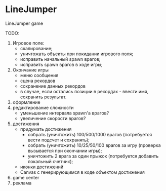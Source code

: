 # LineJumper
LineJumper game

TODO:
1) Игровое поле:
	- скалирование;
	- уничтожать объекты при покидании игрового поля; 
	- исправить начальный spawn врагов;	
	- исправить spawn врагов в ходе игры;
2) Окончание игры
	- меню сообщения
	- сцена рекордов
	- сохранение данных рекордов 
	- в случае, если остались позиции в рекордах - ввести имя, сохранить результат.
3) оформление
4) редактирование сложности
	- уменьшение интервала spawn'а врагов?
	- увеличение скорости врагов?
5) достижения
	- придумать достижения
		- собрать (уничтожить) 100/500/1000 врагов (потребуется вести подсчет и сохранять);
		- собрать (уничтожить) 10/25/50/100 врагов за игру (проверка вызывается при окончании игры);
		- уничтожить 2 врага за один прыжок (потребуется добавить локальный счетчик);
	- иконки достижений
	- Canvas с генерирующимся в коде объектом достижения
6) game center
7) реклама
